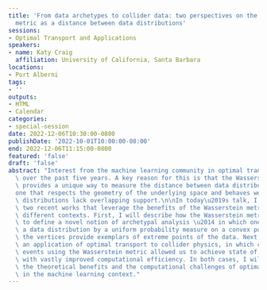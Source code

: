 ```yaml
---
title: 'From data archetypes to collider data: two perspectives on the Wasserstein
  metric as a distance between data distributions'
sessions:
- Optimal Transport and Applications
speakers:
- name: Katy Craig
  affiliation: University of California, Santa Barbara
locations:
- Port Alberni
tags:
- ''
outputs:
- HTML
- Calendar
categories:
- special-session
date: 2022-12-06T10:30:00-0800
publishDate: '2022-10-01T10:00:00-08:00'
end: 2022-12-06T11:15:00-0800
featured: 'false'
draft: 'false'
abstract: "Interest from the machine learning community in optimal transport has surged\
  \ over the past five years. A key reason for this is that the Wasserstein metric\
  \ provides a unique way to measure the distance between data distributions\u2014\
  one that respects the geometry of the underlying space and behaves well even when\
  \ distributions lack overlapping support.\n\nIn today\u2019s talk, I will present\
  \ two recent works that leverage the benefits of the Wasserstein metric in vastly\
  \ different contexts. First, I will describe how the Wasserstein metric can be used\
  \ to define a novel notion of archetypal analysis \u2014 in which one approximates\
  \ a data distribution by a uniform probability measure on a convex polygon, so that\
  \ the vertices provide exemplars of extreme points of the data. Next, I will discuss\
  \ an application of optimal transport to collider physics, in which comparing collider\
  \ events using the Wasserstein metric allowed us to achieve state of the art accuracy\
  \ with vastly improved computational efficiency. In both cases, I will discuss both\
  \ the theoretical benefits and the computational challenges of optimal transport\
  \ in the machine learning context."
---
```

